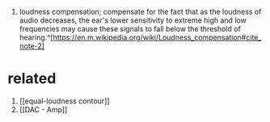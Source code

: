 1. loudness compensation; compensate for the fact that as the loudness of audio decreases, the ear's lower sensitivity to extreme high and low frequencies may cause these signals to fall below the threshold of hearing.^[https://en.m.wikipedia.org/wiki/Loudness_compensation#cite_note-2]

# related
1. [[equal-loudness contour]]
2. [[DAC - Amp]]